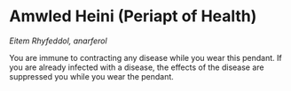 # Amwled Heini (Periapt of Health)

*Eitem Rhyfeddol, anarferol*

You are immune to contracting any disease while you wear this pendant. If you are already infected with a disease, the effects of the disease are suppressed you while you wear the pendant.